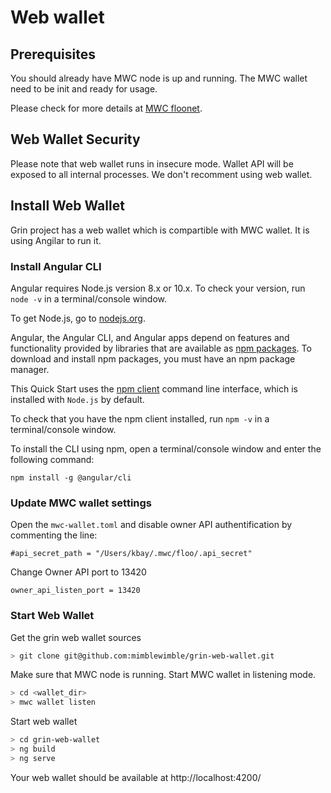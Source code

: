 # Web wallet

## Prerequisites 

You should already have MWC node is up and running. The MWC wallet need to be init and ready for usage.

Please check for more details at [MWC floonet](https://github.com/cgilliard/mwc/blob/master/doc/mwc_floonet.md).  

## Web Wallet Security

Please note that web wallet runs in insecure mode. Wallet API will be exposed to all internal processes.
We don't recomment using web wallet.

## Install Web Wallet

Grin project has a web wallet which is compartible with MWC wallet. It is using Angilar to run it.

### Install Angular CLI

Angular requires Node.js version 8.x or 10.x. To check your version, run `node -v` in a terminal/console window.

To get Node.js, go to [nodejs.org](nodejs.org).

Angular, the Angular CLI, and Angular apps depend on features and functionality 
provided by libraries that are available as [npm packages](https://docs.npmjs.com/getting-started/what-is-npm). 
To download and install npm packages, you must have an npm package manager.

This Quick Start uses the [npm client](https://docs.npmjs.com/cli/install) 
command line interface, which is installed with `Node.js` by default.

To check that you have the npm client installed, run `npm -v` in a terminal/console window.

To install the CLI using npm, open a terminal/console window and enter the following command:
```
npm install -g @angular/cli
```

### Update MWC wallet settings

Open the `mwc-wallet.toml` and disable owner API authentification by commenting the line:
```text
#api_secret_path = "/Users/kbay/.mwc/floo/.api_secret"
```
Change Owner API port to 13420 
```text
owner_api_listen_port = 13420
```

### Start Web Wallet

Get the grin web wallet sources
```bash
> git clone git@github.com:mimblewimble/grin-web-wallet.git
```
Make sure that MWC node is running. Start MWC wallet in listening mode.
```bash
> cd <wallet_dir>
> mwc wallet listen
```
Start web wallet
```bash
> cd grin-web-wallet
> ng build
> ng serve
```
Your web wallet should be available at http://localhost:4200/

